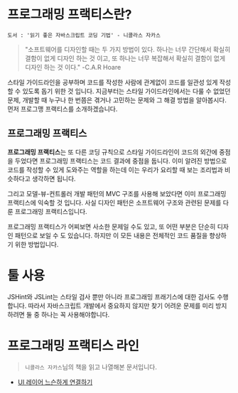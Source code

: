 # 프로그래밍 프랙티스란?

    도서 : '읽기 좋은 자바스크립트 코딩 기법' - 니콜라스 자카스

> "소프트웨어를 디자인할 때는 두 가지 방법이 있다. 하나는 너무 간단해서 확실히 결함이 없게 디자인 하는 것 이고, 또 하나는 너무 복잡해서 확실히 결함이 없게 디자인 하는 것 이다." -C.A.R Hoare

스타일 가이드라인을 공부하며 코드를 작성한 사람에 관계없이 코드를 일관성 있게 작성할 수 있도록 돕기 위한 것 입니다. 지금부터는 스타일 가이드라인에서는 다룰 수 없었던 문제, 개발할 때 누구나 한 번쯤은 겪거나 고민하는 문제와 그 해결 방법을 알아봅시다. 먼저 프로그맹 프랙티스를 소개하겠습니다.

## 프로그래밍 프랙티스
**프로그래밍 프랙티스**는 또 다른 코딩 규칙으로 스타일 가이드라인이 코드의 외간에 중점을 두었다면 프로그래밍 프랙티스는 코드 결과에 중점을 둡니다. 이미 알려진 방법으로 코드를 작성할 수 있게 도와주는 역할을 하는데 이는 우리가 요리할 때 보는 조리법과 비슷하다고 생각하면 됩니다.

그리고 모델-뷰-컨트롤러 개발 패턴의 MVC 구조를 사용해 보았다면 이미 프로그래밍 프랙티스에 익숙할 것 입니다. 사실 디자인 패턴은 소프트웨어 구조와 관련된 문제를 다룬 프로그래밍 프랙티스입니다.

프로그래밍 프랙티스가 어찌보면 사소한 문제일 수도 있고, 또 어떤 부분은 단순히 디자인 패턴으로 보일 수 도 있습니다. 하지만 이 모든 내용은 전체적인 코드 품질을 향상하기 위한 방법입니다.

# 툴 사용
JSHint와 JSLint는 스타일 검사 뿐만 아니라 프로그래밍 프래기스에 대한 검사도 수행합니다. 따라서 자바스크립트 개발에서 중요하지 않지만 찾기 어려운 문제를 미리 방지하려면 둘 중 하나는 꼭 사용해야합니다.

# 프로그래밍 프랙티스 라인
>`니콜라스 자카스`님의 책을 읽고 나열해본 문서입니다.
- [UI 레이어 느슨하게 연결하기](https://github.com/junu126/JavaScript_All/blob/master/Maintainable-JavaScript/Programming-Practice/UI-Loosely-Connecting-To-Layer.md)
